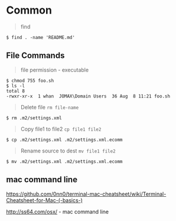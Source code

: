 # Common

> find

`$ find . -name 'README.md'`

## File Commands

> file permission - executable

```
$ chmod 755 foo.sh
$ ls -l
total 8
-rwxr-xr-x  1 whan  JOMAX\Domain Users  36 Aug  8 11:21 foo.sh
```

> Delete file `rm file-name`

`$ rm .m2/settings.xml`

> Copy file1 to file2 `cp file1 file2`

`$ cp .m2/settings.xml .m2/settings.xml.ecomm`

> Rename source to dest `mv file1 file2`

`$ mv .m2/settings.xml .m2/settings.xml.ecomm`

## mac command line

https://github.com/0nn0/terminal-mac-cheatsheet/wiki/Terminal-Cheatsheet-for-Mac-(-basics-)

http://ss64.com/osx/  - mac command line
